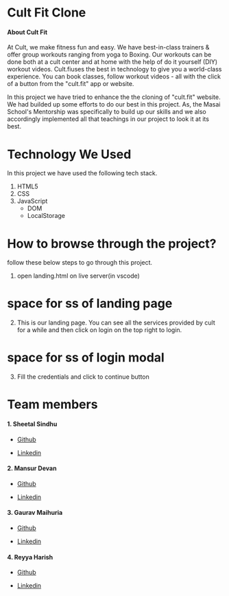 # Cult Fit Clone 

#### About Cult Fit
At Cult, we make fitness fun and easy. We have best-in-class trainers & offer group workouts ranging from yoga to Boxing. Our workouts can be done both at a cult center and at home with the help of do it yourself (DIY) workout videos. Cult.fiuses the best in technology to give you a world-class experience. You can book classes, follow workout videos - all with the click of a button from the "cult.fit" app or website. 

In this project we have tried to enhance the the cloning of "cult.fit" website. We had builded up some efforts to do our best in this project. As, the Masai School's Mentorship  was specifically to build up our skills and we also accordingly implemented all that teachings in our project to look it at its best.

# Technology We Used
In this project we have used the following tech stack.

1. HTML5
2. CSS
3. JavaScript
   * DOM
   * LocalStorage




# How to browse through the project?

follow these below steps to go through this project.

1.  open landing.html on live server(in vscode)



# space for ss of landing page

2. This is our landing page. You can see all the services provided by cult for a while and then click on login on the top right to login.

# space for ss of  login modal

3. Fill the credentials and click to continue button

<!-- # Roles and Responsibilities 
We thoroughly grasped the website and selected the key pages and functionalities of website which we will be doing. We accordingly splited our works so as to do the best from our end. Stepping ahead we went through some references like  documentations from MDN and other resources. Sheetal and Mansur took responsibilties of major functionalities, Gaurav and harish took over pages that to be done. Some hurdles were hitting us but we overcame by team work. -->

# Team members

#### 1. Sheetal Sindhu
* [Github](https://github.com/sheetalsindhu)

* [Linkedin]()

#### 2. Mansur Devan
* [Github](https://github.com/mansur3)

* [Linkedin](https://www.linkedin.com/in/mansur-dewan-989751170/)
#### 3. Gaurav Maihuria
* [Github](https://github.com/gaurav16-lang)

* [Linkedin](https://www.linkedin.com/in/gaurav-maihuria-734b2120a/)
#### 4. Reyya Harish
* [Github](https://github.com/harishreyya)

* [Linkedin](https://www.linkedin.com/in/r-harish-832793218)
